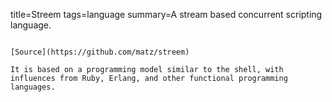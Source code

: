 title=Streem
tags=language
summary=A stream based concurrent scripting language.
~~~~~~

[Source](https://github.com/matz/streem)

It is based on a programming model similar to the shell, with influences from Ruby, Erlang, and other functional programming languages.
